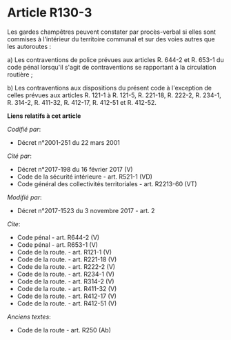# Article R130-3

Les gardes champêtres peuvent constater par procès-verbal si elles sont commises à l'intérieur du territoire communal et sur
des voies autres que les autoroutes : 

a) Les contraventions de police prévues aux articles R. 644-2 et R. 653-1 du code pénal lorsqu'il s'agit de contraventions se
rapportant à la circulation routière ; 

b) Les contraventions aux dispositions du présent code à l'exception de celles prévues aux articles R. 121-1 à R. 121-5, R.
221-18, R. 222-2, R. 234-1, R. 314-2, R. 411-32, R. 412-17, R. 412-51 et R. 412-52.

**Liens relatifs à cet article**

_Codifié par_:

  - Décret n°2001-251 du 22 mars 2001

_Cité par_:

  - Décret n°2017-198 du 16 février 2017 (V)
  - Code de la sécurité intérieure - art. R521-1 (VD)
  - Code général des collectivités territoriales - art. R2213-60 (VT)

_Modifié par_:

  - Décret n°2017-1523 du 3 novembre 2017 - art. 2

_Cite_:

  - Code pénal - art. R644-2 (V)
  - Code pénal - art. R653-1 (V)
  - Code de la route. - art. R121-1 (V)
  - Code de la route. - art. R221-18 (V)
  - Code de la route. - art. R222-2 (V)
  - Code de la route. - art. R234-1 (V)
  - Code de la route. - art. R314-2 (V)
  - Code de la route. - art. R411-32 (V)
  - Code de la route. - art. R412-17 (V)
  - Code de la route. - art. R412-51 (V)

_Anciens textes_:

  - Code de la route - art. R250 (Ab)
